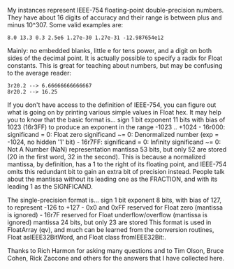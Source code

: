 My instances represent IEEE-754 floating-point double-precision numbers.  They have about 16 digits of accuracy and their range is between plus and minus 10^307. Some valid examples are:		8.0 13.3 0.3 2.5e6 1.27e-30 1.27e-31 -12.987654e12Mainly: no embedded blanks, little e for tens power, and a digit on both sides of the decimal point.  It is actually possible to specify a radix for Float constants.  This is great for teaching about numbers, but may be confusing to the average reader:	3r20.2 --> 6.66666666666667	8r20.2 --> 16.25If you don't have access to the definition of IEEE-754, you can figure out what is going on by printing various simple values in Float hex.  It may help you to know that the basic format is...	sign		1 bit	exponent	11 bits with bias of 1023 (16r3FF) to produce an exponent						in the range -1023 .. +1024				- 16r000:					significand = 0: Float zero					significand ~= 0: Denormalized number (exp = -1024, no hidden '1' bit)				- 16r7FF:					significand = 0: Infinity					significand ~= 0: Not A Number (NaN) representation	mantissa	53 bits, but only 52 are stored (20 in the first word, 32 in the second).  This is because a normalized mantissa, by definition, has a 1 to the right of its floating point, and IEEE-754 omits this redundant bit to gain an extra bit of precision instead.  People talk about the mantissa without its leading one as the FRACTION, and with its leading 1 as the SIGNFICAND.The single-precision format is...	sign		1 bit	exponent	8 bits, with bias of 127, to represent -126 to +127                    - 0x0 and 0xFF reserved for Float zero (mantissa is ignored)                    - 16r7F reserved for Float underflow/overflow (mantissa is ignored)	mantissa	24 bits, but only 23 are storedThis format is used in FloatArray (qv), and much can be learned from the conversion routines, Float asIEEE32BitWord, and Float class fromIEEE32Bit:.Thanks to Rich Harmon for asking many questions and to Tim Olson, Bruce Cohen, Rick Zaccone and others for the answers that I have collected here.